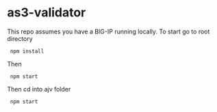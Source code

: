 # as3-validator

This repo assumes you have a BIG-IP running locally. To start go to root directory 
```
 npm install
```
Then
```
 npm start
```
Then cd into ajv folder 
```
 npm start
```
